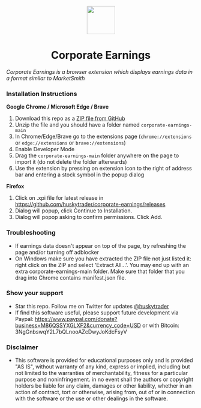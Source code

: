 <p align="center">
  <img src="https://github.com/huskytrader/corporate-earnings/blob/main/icon.png" width="75" height="75"/>
</p>

<h1 align="center">Corporate Earnings</h1>

*Corporate Earnings is a browser extension which displays earnings data in a format similar to MarketSmith*

### Installation Instructions
**Google Chrome / Microsoft Edge / Brave**
1. Download this repo as a [ZIP file from GitHub](https://github.com/huskytrader/corporate-earnings/archive/main.zip)
1. Unzip the file and you should have a folder named `corporate-earnings-main`
1. In Chrome/Edge/Brave go to the extensions page (`chrome://extensions` or `edge://extensions` or `brave://extensions`)
1. Enable Developer Mode
1. Drag the `corporate-earnings-main` folder anywhere on the page to import it (do not delete the folder afterwards)
1. Use the extension by pressing on extension icon to the right of address bar and entering a stock symbol in the popup dialog

**Firefox**
1. Click on .xpi file for latest release in https://github.com/huskytrader/corporate-earnings/releases
1. Dialog will popup, click Continue to Installation.
1. Dialog will popop asking to confirm permissions. Click Add.

### Troubleshooting
* If earnings data doesn't appear on top of the page, try refreshing the page and/or turning off adblocker
* On Windows make sure you have extracted the ZIP file not just listed it: right click on the ZIP and select 'Extract All...'. You may end up with an extra corporate-earnings-main folder. Make sure that folder that you drag into Chrome contains manifest.json file.

### Show your support
* Star this repo. Follow me on Twitter for updates [@huskytrader](https://twitter.com/huskytrader)
* If find this software useful, please support future development via Paypal: https://www.paypal.com/donate?business=M86QSSYXGLXF2&currency_code=USD or with Bitcoin: 3NgGnbswqY2L7bQLnooAZcDwyJoKdcFsyV

### Disclaimer
* This software is provided for educational purposes only and is provided "AS IS", without warranty of any kind, express or implied, including but not limited to the warranties of merchantability, fitness for a particular purpose and noninfringement. in no event shall the authors or copyright holders be liable for any claim, damages or other liability, whether in an action of contract, tort or otherwise, arising from, out of or in connection with the software or the use or other dealings in the software.
